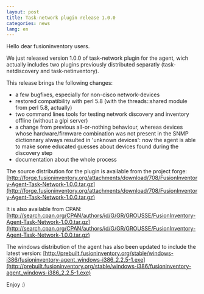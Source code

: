 ```yaml
---
layout: post
title: Task-network plugin release 1.0.0
categories: news
lang: en
---
```


Hello dear fusioninventory users.

We just released version 1.0.0 of task-network plugin for the agent, wich actually includes two plugins previously distributed separatly (task-netdiscovery and task-netinventory).

This release brings the following changes:

* a few bugfixes, especially for non-cisco network-devices
* restored compatibility with perl 5.8 (with the threads::shared module from perl 5.8, actually)
* two command lines tools for testing network discovery and inventory offline (without a glpi server)
* a change from previous all-or-nothing behaviour, whereas devices whose hardware/firmware combination was not present in the SNMP dictionnary always resulted in 'unknown devices': now the agent is able to make some educated guesses about devices found during the discovery step
* documentation about the whole process



The source distribution for the plugin is available from the project forge:
[http://forge.fusioninventory.org/attachments/download/708/FusionInventory-Agent-Task-Network-1.0.0.tar.gz](http://forge.fusioninventory.org/attachments/download/708/FusionInventory-Agent-Task-Network-1.0.0.tar.gz)

It is also available from CPAN:
[http://search.cpan.org/CPAN/authors/id/G/GR/GROUSSE/FusionInventory-Agent-Task-Network-1.0.0.tar.gz](http://search.cpan.org/CPAN/authors/id/G/GR/GROUSSE/FusionInventory-Agent-Task-Network-1.0.0.tar.gz)

The windows distribution of the agent has also been updated to include the latest version:
[http://prebuilt.fusioninventory.org/stable/windows-i386/fusioninventory-agent_windows-i386_2.2.5-1.exe](http://prebuilt.fusioninventory.org/stable/windows-i386/fusioninventory-agent_windows-i386_2.2.5-1.exe)

Enjoy :)
